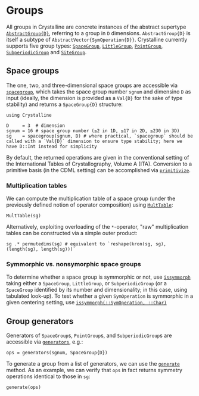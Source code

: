 # Groups
All groups in Crystalline are concrete instances of the abstract supertype [`AbstractGroup{D}`](@ref), referring to a group in `D` dimensions. `AbstractGroup{D}` is itself a subtype of `AbstractVector{SymOperation{D}}`.
Crystalline currently supports five group types: [`SpaceGroup`](@ref), [`LittleGroup`](@ref), [`PointGroup`](@ref), [`SubperiodicGroup`](@ref) and [`SiteGroup`](@ref).

## Space groups

The one, two, and three-dimensional space groups are accessible via [`spacegroup`](@ref), which takes the space group number `sgnum` and dimensino `D` as input (ideally, the dimension is provided as a `Val{D}` for the sake of type stability) and returns a `SpaceGroup{D}` structure:
```@example spacegroup
using Crystalline

D     = 3  # dimension
sgnum = 16 # space group number (≤2 in 1D, ≤17 in 2D, ≤230 in 3D)
sg    = spacegroup(sgnum, D) # where practical, `spacegroup` should be called with a `Val{D}` dimension to ensure type stability; here we have D::Int instead for simplicity
```
By default, the returned operations are given in the conventional setting of the International Tables of Crystallography, Volume A (ITA). Conversion to a primitive basis (in the CDML setting) can be accomplished via [`primitivize`](@ref).

### Multiplication tables
We can compute the multiplication table of a space group (under the previously defined notion of operator composition) using [`MultTable`](@ref):
```@example spacegroup
MultTable(sg)
```

Alternatively, exploiting overloading of the `*`-operator, "raw" multiplication tables can be constructed via a simple outer product:
```@example spacegroup
sg .* permutedims(sg) # equivalent to `reshape(kron(sg, sg), (length(sg), length(sg)))`
```

### Symmorphic vs. nonsymorphic space groups
To determine whether a space group is symmorphic or not, use [`issymmorph`](@ref) taking either a `SpaceGroup`, `LittleGroup`, or `SubperiodicGroup` (or a `SpaceGroup` identified by its number and dimensionality; in this case, using tabulated look-up).
To test whether a given `SymOperation` is symmorphic in a given centering setting, use [`issymmorph(::SymOperation, ::Char)`](@ref)

## Group generators
Generators of `SpaceGroup`s, `PointGroup`s, and `SubperiodicGroup`s are accessible via [`generators`](@ref), e.g.:
```@example spacegroup
ops = generators(sgnum, SpaceGroup{D})
```

To generate a group from a list of generators, we can use the [`generate`](@ref) method. As an example, we can verify that `ops` in fact returns symmetry operations identical to those in `sg`:
```@example spacegroup
generate(ops)
```